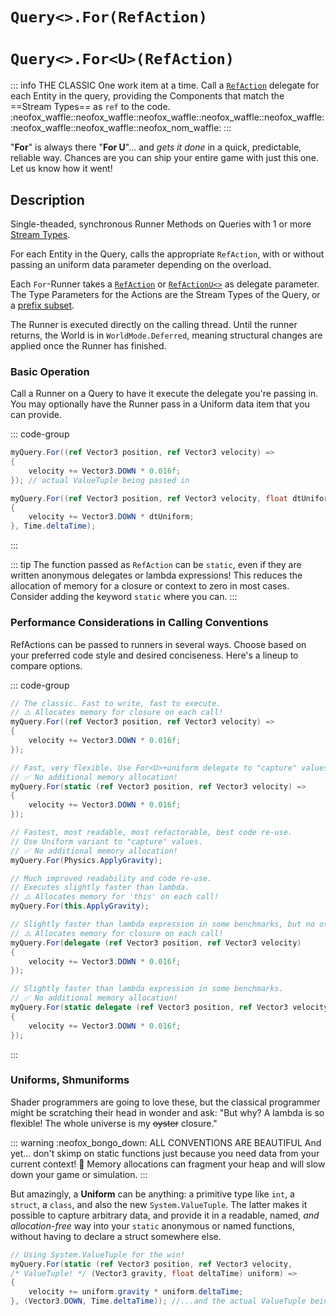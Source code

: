 # `Query<>.For(RefAction)`
# `Query<>.For<U>(RefAction)`

::: info THE CLASSIC
One work item at a time. Call a [`RefAction`](Delegates.md#refaction-and-refactionu) delegate for each Entity in the query, providing the Components that match the ==Stream Types== as `ref` to the code.  
:neofox_waffle::neofox_waffle::neofox_waffle::neofox_waffle::neofox_waffle::neofox_waffle::neofox_waffle::neofox_nom_waffle:
:::

"**For**" is always there "**For U**"... and _gets it done_ in a quick, predictable, reliable way.  Chances are you can ship your entire game with just this one. Let us know how it went!

## Description
Single-theaded, synchronous Runner Methods on Queries with 1 or more [Stream Types](StreamTypes.md).

For each Entity in the Query, calls the appropriate `RefAction`, with or without passing an uniform data parameter depending on the overload.

Each `For`-Runner takes a [`RefAction`](Delegates.md#refaction-and-refactionu) or [`RefActionU<>`](Delegates.md#refaction-and-refactionu) as delegate parameter. The Type Parameters for the Actions are the Stream Types of the Query, or a [prefix subset](Query.1-5.md#prefix-subsets).

The Runner is executed directly on the calling thread. Until the runner returns, the World is in `WorldMode.Deferred`, meaning structural changes are applied once the Runner has finished.

### Basic Operation

Call a Runner on a Query to have it execute the delegate you're passing in. You may optionally have the Runner pass in a Uniform data item that you can provide.

::: code-group
```cs [For(...) plain]
myQuery.For((ref Vector3 position, ref Vector3 velocity) => 
{
    velocity += Vector3.DOWN * 0.016f;
}); // actual ValueTuple being passed in
```

```cs [For&lt;U&gt;(...) with uniform]
myQuery.For((ref Vector3 position, ref Vector3 velocity, float dtUniform) => 
{
    velocity += Vector3.DOWN * dtUniform;
}, Time.deltaTime); 

```
:::

::: tip
The function passed as `RefAction` can be `static`, even if they are written anonymous delegates or lambda expressions! This reduces the allocation of memory for a closure or context to zero in most cases. Consider adding the keyword `static` where you can.
:::

### Performance Considerations in Calling Conventions

RefActions can be passed to runners in several ways. Choose based on your preferred code style and desired conciseness. Here's a lineup to compare options.

::: code-group
```cs [lambda]
// The classic. Fast to write, fast to execute.
// ⚠️ Allocates memory for closure on each call!
myQuery.For((ref Vector3 position, ref Vector3 velocity) => 
{
    velocity += Vector3.DOWN * 0.016f;
});
```

```cs [🥇 static lambda]
// Fast, very flexible. Use For<U>+uniform delegate to "capture" values.
// ✅ No additional memory allocation!
myQuery.For(static (ref Vector3 position, ref Vector3 velocity) =>
{
    velocity += Vector3.DOWN * 0.016f;
});
```

```cs [🎖️ static method]
// Fastest, most readable, most refactorable, best code re-use.
// Use Uniform variant to "capture" values.
// ✅ No additional memory allocation!
myQuery.For(Physics.ApplyGravity); 

```


```cs [🥉 named method]
// Much improved readability and code re-use.
// Executes slightly faster than lambda.
// ⚠️ Allocates memory for 'this' on each call!
myQuery.For(this.ApplyGravity); 

```

```cs [🥈 (static) delegate]
// Slightly faster than lambda expression in some benchmarks, but no other upside.
// ⚠️ Allocates memory for closure on each call!
myQuery.For(delegate (ref Vector3 position, ref Vector3 velocity) 
{
    velocity += Vector3.DOWN * 0.016f;
});

// Slightly faster than lambda expression in some benchmarks.
// ✅ No additional memory allocation!
myQuery.For(static delegate (ref Vector3 position, ref Vector3 velocity) 
{
    velocity += Vector3.DOWN * 0.016f;
});
```
:::


### Uniforms, Shmuniforms

Shader programmers are going to love these, but the classical programmer might be scratching their head in wonder and ask: "But why? A lambda is so flexible! The whole universe is my ~~oyster~~ closure."

::: warning :neofox_bongo_down: ALL CONVENTIONS ARE BEAUTIFUL
And yet... don't skimp on static functions just because you need data from your current context! 🦊 Memory allocations can fragment your heap and will slow down your game or simulation. 
:::

But amazingly, a **Uniform** can be anything: a primitive type like `int`, a `struct`, a `class`, and also the new `System.ValueTuple`. The latter makes it possible to capture arbitrary data, and provide it in a readable, named, *and allocation-free* way into your `static` anonymous or named functions, without having to declare a struct somewhere else.

```cs
// Using System.ValueTuple for the win!
myQuery.For(static (ref Vector3 position, ref Vector3 velocity, 
/* ValueTuple! */ (Vector3 gravity, float deltaTime) uniform) =>          
{
    velocity += uniform.gravity * uniform.deltaTime;
}, (Vector3.DOWN, Time.deltaTime)); //...and the actual ValueTuple being passed in
```


